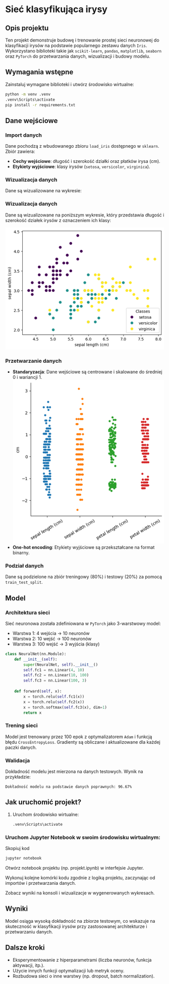 # Sieć klasyfikująca irysy

## Opis projektu

Ten projekt demonstruje budowę i trenowanie prostej sieci neuronowej do klasyfikacji irysów na podstawie popularnego zestawu danych `Iris`. Wykorzystano biblioteki takie jak `scikit-learn`, `pandas`, `matplotlib`, `seaborn` oraz `PyTorch` do przetwarzania danych, wizualizacji i budowy modelu.

## Wymagania wstępne

Zainstaluj wymagane biblioteki i utwórz środowisko wirtualne:

```bash
python -m venv .venv
.venv\Scripts\activate
pip install -r requirements.txt
```

## Dane wejściowe

### Import danych
Dane pochodzą z wbudowanego zbioru `load_iris` dostępnego w `sklearn`. Zbiór zawiera:

- **Cechy wejściowe**: długość i szerokość działki oraz płatków irysa (cm).
- **Etykiety wyjściowe**: klasy irysów (`setosa`, `versicolor`, `virginica`).

### Wizualizacja danych
Dane są wizualizowane na wykresie:
### Wizualizacja danych

Dane są wizualizowane na poniższym wykresie, który przedstawia długość i szerokość działek irysów z oznaczeniem ich klasy:

![Wizualizacja danych irysów](iris_scatter.png)


### Przetwarzanie danych
- **Standaryzacja**: Dane wejściowe są centrowane i skalowane do średniej 0 i wariancji 1.  
![Wizualizacja danych po standaryzacji](std.png)
- **One-hot encoding**: Etykiety wyjściowe są przekształcane na format binarny.

### Podział danych
Dane są podzielone na zbiór treningowy (80%) i testowy (20%) za pomocą `train_test_split`.

## Model

### Architektura sieci
Sieć neuronowa została zdefiniowana w `PyTorch` jako 3-warstwowy model:

- Warstwa 1: 4 wejścia → 10 neuronów
- Warstwa 2: 10 wejść → 100 neuronów
- Warstwa 3: 100 wejść → 3 wyjścia (klasy)

```python
class NeuralNet(nn.Module):
    def __init__(self):
        super(NeuralNet, self).__init__()
        self.fc1 = nn.Linear(4, 10)
        self.fc2 = nn.Linear(10, 100)
        self.fc3 = nn.Linear(100, 3)

    def forward(self, x):
        x = torch.relu(self.fc1(x))
        x = torch.relu(self.fc2(x))
        x = torch.softmax(self.fc3(x), dim=1)
        return x
```

### Trening sieci
Model jest trenowany przez 100 epok z optymalizatorem `Adam` i funkcją błędu `CrossEntropyLoss`. Gradienty są obliczane i aktualizowane dla każdej paczki danych.

### Walidacja
Dokładność modelu jest mierzona na danych testowych. Wynik na przykładzie:

```
Dokładność modelu na podstawie danych poprawnych: 96.67%
```

## Jak uruchomić projekt?

1. Uruchom środowisko wirtualne:
   ```bash
   .venv\Scripts\activate
   ```

### Uruchom Jupyter Notebook w swoim środowisku wirtualnym:  

Skopiuj kod
```bash
jupyter notebook
```
Otwórz notebook projektu (np. projekt.ipynb) w interfejsie Jupyter.

Wykonuj kolejne komórki kodu zgodnie z logiką projektu, zaczynając od importów i przetwarzania danych.

Zobacz wyniki na konsoli i wizualizacje w wygenerowanych wykresach.

## Wyniki

Model osiąga wysoką dokładność na zbiorze testowym, co wskazuje na skuteczność w klasyfikacji irysów przy zastosowanej architekturze i przetwarzaniu danych.

## Dalsze kroki

- Eksperymentowanie z hiperparametrami (liczba neuronów, funkcja aktywacji, itp.).
- Użycie innych funkcji optymalizacji lub metryk oceny.
- Rozbudowa sieci o inne warstwy (np. dropout, batch normalization).